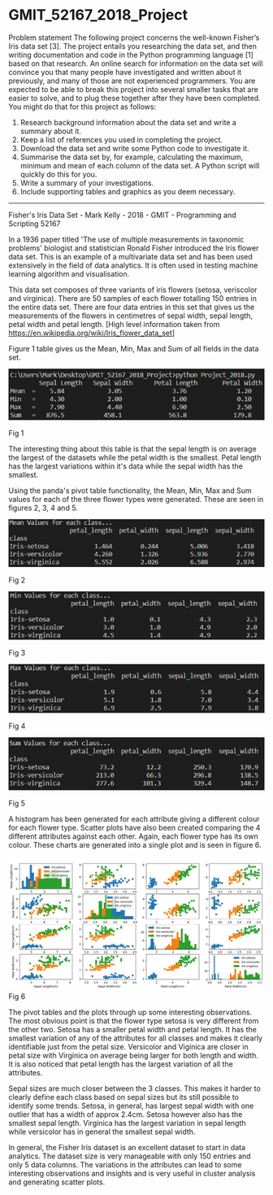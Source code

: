 # GMIT_52167_2018_Project
Problem statement
The following project concerns the well-known Fisher’s Iris data set [3]. The project
entails you researching the data set, and then writing documentation and code in the
Python programming language [1] based on that research.
An online search for information on the data set will convince you that many people
have investigated and written about it previously, and many of those are not experienced
programmers. You are expected to be able to break this project into several smaller tasks
that are easier to solve, and to plug these together after they have been completed. You
might do that for this project as follows:
1. Research background information about the data set and write a summary about it.
2. Keep a list of references you used in completing the project.
3. Download the data set and write some Python code to investigate it.
4. Summarise the data set by, for example, calculating the maximum, minimum and
mean of each column of the data set. A Python script will quickly do this for you.
5. Write a summary of your investigations.
6. Include supporting tables and graphics as you deem necessary.
-----------------------------------------------------------------------------------------------------------------------------

Fisher's Iris Data Set - Mark Kelly - 2018 - GMIT - Programming and Scripting 52167

In a 1936 paper titled 'The use of multiple measurements in taxonomic problems' biologist and 
statistician Ronald Fisher introduced the Iris flower data set. This is an example of a 
multivariate data set and has been used extensively in the field of data analytics. It is often 
used in testing machine learning algorithm and visualisation. 

This data set composes of three variants of iris flowers (setosa, veriscolor and virginica). There 
are 50 samples of each flower totalling 150 entries in the entire data set. There are four data 
entries in this set that gives us the measurements of the flowers in centimetres of sepal width, 
sepal length, petal width and petal length.
[High level information taken from https://en.wikipedia.org/wiki/Iris_flower_data_set]


Figure 1 table gives us the Mean, Min, Max and Sum of all fields in the data set.   

![alt text](https://github.com/MKelly1303/GMIT_52167_2018_Project/blob/master/Fig2.JPG)

Fig 1

The interesting thing about this table is that the sepal length is on average the largest of 
the datasets while the petal width is the smallest. Petal length has the largest variations within 
it's data while the sepal width has the smallest.

Using the panda's pivot table functionality, the Mean, Min, Max and Sum values for each of the three 
flower types were generated. These are seen in figures 2, 3, 4 and 5.

![alt text](https://github.com/MKelly1303/GMIT_52167_2018_Project/blob/master/Fig3.JPG)

Fig 2


![alt text](https://github.com/MKelly1303/GMIT_52167_2018_Project/blob/master/Fig4.JPG)

Fig 3


![alt text](https://github.com/MKelly1303/GMIT_52167_2018_Project/blob/master/Fig5.JPG)

Fig 4

![alt text](https://github.com/MKelly1303/GMIT_52167_2018_Project/blob/master/Fig6.JPG)

Fig 5

A histogram has been generated for each attribute giving a different colour for each flower type. 
Scatter plots have also been created comparing the 4 different attributes against each other.
Again, each flower type has its own colour. These charts are generated into a single plot and is 
seen in figure 6.

![alt text](https://github.com/MKelly1303/GMIT_52167_2018_Project/blob/master/Fig1.JPG)
Fig 6

The pivot tables and the plots through up some interesting observations. The most obvious point is that 
the flower type setosa is very different from the other two. Setosa has a smaller petal width and petal 
length. It has the smallest variation of any of the attributes for all classes and makes it clearly 
identifiable just from the petal size. Versicolor and Viginica are closer in petal size with Virginica 
on average being larger for both length and width. It is also noticed that petal length has the largest 
variation of all the attributes.

Sepal sizes are much closer between the 3 classes. This makes it harder to clearly define each class 
based on sepal sizes but its still possible to identify some trends. Setosa, in general, has largest 
sepal width with one outlier that has a width of approx 2.4cm. Setosa however also has the smallest sepal 
length. Virginica has the largest variation in sepal length while versicolor has in general the smallest 
sepal width.

In general, the Fisher Iris dataset is an excellent dataset to start in data analytics. The dataset size is
very manageable with only 150 entries and only 5 data columns. The variations in the attributes can lead to 
some interesting observations and insights and is very useful in cluster analysis and generating scatter plots.

